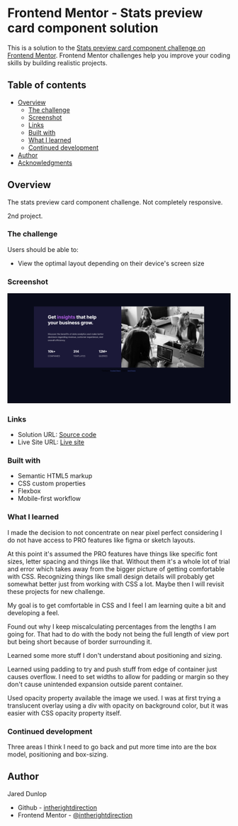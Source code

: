 # Frontend Mentor - Stats preview card component solution

This is a solution to the [Stats preview card component challenge on Frontend Mentor](https://www.frontendmentor.io/challenges/stats-preview-card-component-8JqbgoU62). Frontend Mentor challenges help you improve your coding skills by building realistic projects. 

## Table of contents

- [Overview](#overview)
  - [The challenge](#the-challenge)
  - [Screenshot](#screenshot)
  - [Links](#links)
  - [Built with](#built-with)
  - [What I learned](#what-i-learned)
  - [Continued development](#continued-development)
- [Author](#author)
- [Acknowledgments](#acknowledgments)

## Overview

The stats preview card component challenge. Not completely responsive.

2nd project.

### The challenge

Users should be able to:

- View the optimal layout depending on their device's screen size

### Screenshot

![](./screenshot.png)

### Links

- Solution URL: [Source code](https://github.com/intherightdirection/stats-preview-card-component)
- Live Site URL: [Live site](https://intherightdirection.github.io/stats-preview-card-component/)

### Built with

- Semantic HTML5 markup
- CSS custom properties
- Flexbox
- Mobile-first workflow

### What I learned

I made the decision to not concentrate on near pixel perfect considering I do not have access to PRO features like figma or sketch layouts.

At this point it's assumed the PRO features have things like specific font sizes, letter spacing and things like that. Without them it's a whole lot of trial and error which takes away from the bigger picture of getting comfortable with CSS. Recognizing things like small design details will probably get somewhat better just from working with CSS a lot. Maybe then I will revisit these projects for new challenge.

My goal is to get comfortable in CSS and I feel I am learning quite a bit and developing a feel. 

Found out why I keep miscalculating percentages from the lengths I am going for. That had to do with the body not being the full length of view port but being short because of border surrounding it.

Learned some more stuff I don't understand about positioning and sizing.

Learned using padding to try and push stuff from edge of container just causes overflow. I need to set widths to allow for padding or margin so they don't cause unintended expansion outside parent container.

Used opacity property available the image we used. I was at first trying a translucent overlay using a div with opacity on background color, but it was easier with CSS opacity property itself.

### Continued development

Three areas I think I need to go back and put more time into are the box model, positioning and box-sizing.

## Author

Jared Dunlop

- Github - [intherightdirection](https://github.com/intherightdirection)
- Frontend Mentor - [@intherightdirection](https://www.frontendmentor.io/profile/intherightdirection)
